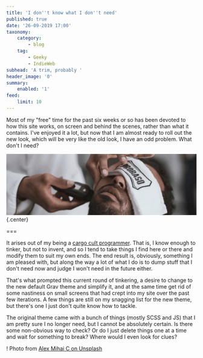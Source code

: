 ```yaml
---
title: 'I don''t know what I don''t need'
published: true
date: '26-09-2019 17:00'
taxonomy:
    category:
        - blog
    tag:
        - Geeky
        - IndieWeb
subhead: 'A trim, probably '
header_image: '0'
summary:
    enabled: '1'
feed:
    limit: 10
---
```


Most of my "free" time for the past six weeks or so has been devoted to how this site works, on screen and behind the scenes, rather than what it contains. I've enjoyed it a lot, but now that I am almost ready to roll out the new look, which will be very like the old look, I have an odd problem. What don't I need?

![man having his beard trimmed](alex-mihai-c-FWgYghZrVqU-unsplash.png){.center} 

===

It arises out of my being a [cargo cult programmer](https://en.wikipedia.org/wiki/Cargo_cult_programming). That is, I know enough to tinker, but not to invent, and so I tend to take things I find here or there and modify them to suit my own ends. The end result is, obviously, something I am pleased with, but along the way a lot of what I do is to dump stuff that I don't need now and judge I won't need in the future either.

That's what prompted this current round of tinkering, a desire to change to the new default Grav theme and simplify it, and at the same time get rid of some nastiness on small screens that had crept into my site over the past few iterations. A few things are still on my snagging list for the new theme, but there's one I just don't quite know how to tackle.

The original theme came with a bunch of things (mostly SCSS and JS) that I am pretty sure I no longer need, but I cannot be absolutely certain. Is there some non-obvious way to check? Or do I just delete things one at a time and wait for something to break? Where would I even look for clues?

! Photo from [Alex Mihai C on Unsplash](https://unsplash.com/photos/FWgYghZrVqU)